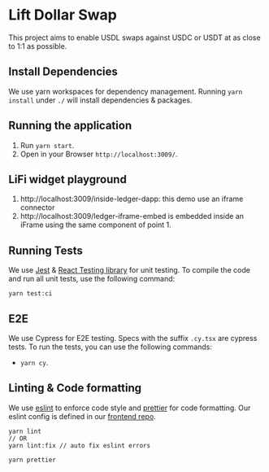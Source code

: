# Lift Dollar Swap

This project aims to enable USDL swaps against USDC or USDT at as close to 1:1 as possible.

## Install Dependencies

We use yarn workspaces for dependency management. Running `yarn install` under `./` will install dependencies & packages.

## Running the application

1. Run `yarn start`.
2. Open in your Browser `http://localhost:3009/`.

## LiFi widget playground
1. http://localhost:3009/inside-ledger-dapp: this demo use an iframe connector
2. http://localhost:3009/ledger-iframe-embed is embedded inside an iFrame using the same component of point 1.

## Running Tests

We use [Jest](https://jestjs.io/) & [React Testing library](https://testing-library.com/docs/react-testing-library/intro/) for unit testing. To compile the code and run all unit tests, use the following command:

```
yarn test:ci
```

## E2E

We use Cypress for E2E testing. Specs with the suffix `.cy.tsx` are cypress tests. To run the tests, you can use the following commands:

- `yarn cy`.

## Linting & Code formatting

We use [eslint](https://eslint.org/) to enforce code style and [prettier](https://prettier.io/) for code formatting. Our eslint config is defined in our [frontend repo](https://github.com/paxosglobal/frontend/tree/main/packages/eslint-config).

```
yarn lint
// OR
yarn lint:fix // auto fix eslint errors

yarn prettier
```
